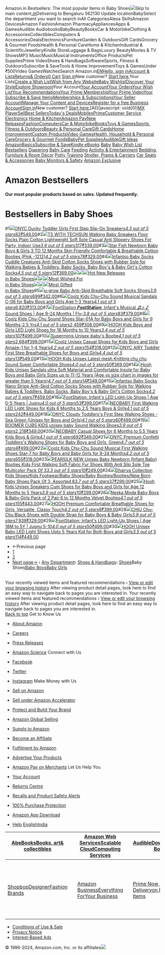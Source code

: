 Amazon.in Bestsellers: The most popular items in Baby Shoes![](https://m.media-amazon.com/images/G/31/gno/sprites/nav-sprite-global-1x-reorg-privacy._CB541718031_.png)Skip to main content[.in](/ref=nav_logo)Delivering to Bengaluru 562130  Update locationBabySelect the department you want to search inAll CategoriesAlexa SkillsAmazon DevicesAmazon FashionAmazon PharmacyAppliancesApps & GamesAudible AudiobooksBabyBeautyBooksCar & MotorbikeClothing & AccessoriesCollectiblesComputers & AccessoriesDealsElectronicsFurnitureGarden & OutdoorsGift CardsGrocery & Gourmet FoodsHealth & Personal CareHome & KitchenIndustrial & ScientificJewelleryKindle StoreLuggage & BagsLuxury BeautyMovies & TV ShowsMP3 MusicMusicMusical InstrumentsOffice ProductsPet SuppliesPrime VideoShoes & HandbagsSoftwareSports, Fitness & OutdoorsSubscribe & SaveTools & Home ImprovementToys & GamesUnder ₹500Video GamesWatchesSearch Amazon.in[EN](/customer-preferences/edit?ie=UTF8&preferencesReturnUrl=%2Fgp%2Fbestsellers%2Fbaby%2F1953272031%2Fref%3Dzg_bs_nav_baby_1&ref_=topnav_lang)[Hello, sign inAccount & Lists](https://www.amazon.in/ap/signin?openid.pape.max_auth_age=0&openid.return_to=https%3A%2F%2Fwww.amazon.in%2Fgp%2Fbestsellers%2Fbaby%2F1953272031%2Fref%3Dnav_ya_signin&openid.identity=http%3A%2F%2Fspecs.openid.net%2Fauth%2F2.0%2Fidentifier_select&openid.assoc_handle=inflex&openid.mode=checkid_setup&openid.claimed_id=http%3A%2F%2Fspecs.openid.net%2Fauth%2F2.0%2Fidentifier_select&openid.ns=http%3A%2F%2Fspecs.openid.net%2Fauth%2F2.0)[Returns& Orders](/gp/css/order-history?ref_=nav_orders_first)[0 Cart](/gp/cart/view.html?ref_=nav_cart) [Sign in](https://www.amazon.in/ap/signin?openid.pape.max_auth_age=0&openid.return_to=https%3A%2F%2Fwww.amazon.in%2Fgp%2Fbestsellers%2Fbaby%2F1953272031%2Fref%3Dnav_signin&openid.identity=http%3A%2F%2Fspecs.openid.net%2Fauth%2F2.0%2Fidentifier_select&openid.assoc_handle=inflex&openid.mode=checkid_setup&openid.claimed_id=http%3A%2F%2Fspecs.openid.net%2Fauth%2F2.0%2Fidentifier_select&openid.ns=http%3A%2F%2Fspecs.openid.net%2Fauth%2F2.0)New customer? [Start here.](https://www.amazon.in/ap/register?openid.pape.max_auth_age=0&openid.return_to=https%3A%2F%2Fwww.amazon.in%2Fgp%2Fbestsellers%2Fbaby%2F1953272031%2Fref%3Dzg_bs_nav_baby_1%2F%3Fie%3DUTF8%26ref_%3Dnav_newcust&openid.identity=http%3A%2F%2Fspecs.openid.net%2Fauth%2F2.0%2Fidentifier_select&openid.assoc_handle=inflex&openid.mode=checkid_setup&openid.claimed_id=http%3A%2F%2Fspecs.openid.net%2Fauth%2F2.0%2Fidentifier_select&openid.ns=http%3A%2F%2Fspecs.openid.net%2Fauth%2F2.0)Your Lists[Create a Wish List](/hz/wishlist/ls?triggerElementID=createList&ref_=nav_ListFlyout_navFlyout_createList_lv_redirect)[Wish from Any Website](/wishlist/universal?ref_=nav_ListFlyout_gno_listpop_uwl)[Baby Wishlist](/baby-reg/homepage?ref_=nav_ListFlyout_gno_listpop_br)[Discover Your Style](/discover/?ref_=nav_ListFlyout_sbl)[Explore Showroom](/showroom?ref_=nav_ListFlyout_srm_your_desk_wl_in)Your Account[Your Account](/gp/css/homepage.html?ref_=nav_AccountFlyout_ya)[Your Orders](/gp/css/order-history?ref_=nav_AccountFlyout_orders)[Your Wish List](/hz/wishlist/ls?requiresSignIn=1&ref_=nav_AccountFlyout_wl)[Your Recommendations](/gp/yourstore?ref_=nav_AccountFlyout_recs)[Your Prime Membership](/gp/primecentral?ref_=nav_AccountFlyout_prime)[Your Prime Video](/gp/redirect.html?location=https%3A%2F%2Fwww.primevideo.com%2F%3Fref_%3D_apv&source=nav_linktree&token=13D4F90D28CD96790B94E6091246BB1B2AE9FA05)[Your Subscribe & Save Items](/auto-deliveries?ref_=nav_AccountFlyout_sns)[Memberships & Subscriptions](/hz5/yourmembershipsandsubscriptions?ref_=nav_AccountFlyout_digital_subscriptions)[Your Seller Account](/b/?node=2838698031&ld=AZINSOAYAFlyout&ref_=nav_AccountFlyout_sell)[Manage Your Content and Devices](/hz/mycd/myx?pageType=content&ref_=nav_AccountFlyout_myk)[Register for a free Business Account](https://www.amazon.in/business/register/org/landing?ref_=nav_ya_flyout_b2b_reg_bottom_create)[Sign in](https://www.amazon.in/ap/signin?openid.pape.max_auth_age=0&openid.return_to=https%3A%2F%2Fwww.amazon.in%2Fgp%2Fbestsellers%2Fbaby%2F1953272031%2Fref%3Dnav_custrec_signin&openid.identity=http%3A%2F%2Fspecs.openid.net%2Fauth%2F2.0%2Fidentifier_select&openid.assoc_handle=inflex&openid.mode=checkid_setup&openid.claimed_id=http%3A%2F%2Fspecs.openid.net%2Fauth%2F2.0%2Fidentifier_select&openid.ns=http%3A%2F%2Fspecs.openid.net%2Fauth%2F2.0)New customer? [Start here.](https://www.amazon.in/ap/register?openid.pape.max_auth_age=0&openid.return_to=https%3A%2F%2Fwww.amazon.in%2Fgp%2Fbestsellers%2Fbaby%2F1953272031%2Fref%3Dzg_bs_nav_baby_1%2F%3Fie%3DUTF8%26ref_%3Dnav_custrec_newcust&openid.identity=http%3A%2F%2Fspecs.openid.net%2Fauth%2F2.0%2Fidentifier_select&openid.assoc_handle=inflex&openid.mode=checkid_setup&openid.claimed_id=http%3A%2F%2Fspecs.openid.net%2Fauth%2F2.0%2Fidentifier_select&openid.ns=http%3A%2F%2Fspecs.openid.net%2Fauth%2F2.0)[All](javascript: void(0))[MX Player](/minitv?ref_=nav_avod_desktop_topnav)[Sell](/b/32702023031?node=32702023031&ld=AZINSOANavDesktop_T3&ref_=nav_cs_sell_T3)[Best Sellers](/gp/bestsellers/?ref_=nav_cs_bestsellers)[Today's Deals](/deals?ref_=nav_cs_gb)[Mobiles](/mobile-phones/b/?ie=UTF8&node=1389401031&ref_=nav_cs_mobiles)[Prime](/prime?ref_=nav_cs_primelink_nonmember)[Customer Service](/gp/help/customer/display.html?nodeId=200507590&ref_=nav_cs_help) [Electronics](/electronics/b/?ie=UTF8&node=976419031&ref_=nav_cs_electronics) [Home & Kitchen](/Home-Kitchen/b/?ie=UTF8&node=976442031&ref_=nav_cs_home)[Amazon Pay](/gp/sva/dashboard?ref_=nav_cs_apay)[New Releases](/gp/new-releases/?ref_=nav_cs_newreleases)[Fashion](/gp/browse.html?node=6648217031&ref_=nav_cs_fashion)[Computers](/computers-and-accessories/b/?ie=UTF8&node=976392031&ref_=nav_cs_pc)[Car & Motorbike](/Car-Motorbike-Store/b/?ie=UTF8&node=4772060031&ref_=nav_cs_automotive)[Books](/Books/b/?ie=UTF8&node=976389031&ref_=nav_cs_books)[Toys & Games](/Toys-Games/b/?ie=UTF8&node=1350380031&ref_=nav_cs_toys)[Sports, Fitness & Outdoors](/Sports/b/?ie=UTF8&node=1984443031&ref_=nav_cs_sports)[Beauty & Personal Care](/beauty/b/?ie=UTF8&node=1355016031&ref_=nav_cs_beauty)[Gift Cards](/gift-card-store/b/?ie=UTF8&node=3704982031&ref_=nav_cs_gc)[Home Improvement](/Home-Improvement/b/?ie=UTF8&node=4286640031&ref_=nav_cs_hi)[Custom Products](/Amazon-Custom/b/?ie=UTF8&node=32615889031&ref_=nav_cs_custom)[Video Games](/video-games/b/?ie=UTF8&node=976460031&ref_=nav_cs_video_games)[Health, Household & Personal Care](/health-and-personal-care/b/?ie=UTF8&node=1350384031&ref_=nav_cs_hpc)[Grocery & Gourmet Foods](/Gourmet-Specialty-Foods/b/?ie=UTF8&node=2454178031&ref_=nav_cs_grocery)[Baby](/Baby/b/?ie=UTF8&node=1571274031&ref_=nav_cs_baby)[Pet Supplies](/Pet-Supplies/b/?ie=UTF8&node=2454181031&ref_=nav_cs_pets)[Audible](/Audible-Books-and-Originals/b/?ie=UTF8&node=17941593031&ref_=nav_cs_audible)[Gift Ideas](/gcx/-/gfhz/?ref_=nav_cs_giftfinder) [AmazonBasics](/b/?node=6637738031&ref_=nav_cs_amazonbasics)[Subscribe & Save](/auto-deliveries/landing?ref_=nav_cs_sns)[Kindle eBooks](/Kindle-eBooks/b/?ie=UTF8&node=1634753031&ref_=nav_cs_kindle_books) [Baby](/Baby/b/?ie=UTF8&node=1571274031&ref_=topnav_storetab_ba)  [Baby Wish List](/baby-reg/homepage/?_encoding=UTF8&ref_=sv_ba_1)  [Bestsellers](/gp/bestsellers/baby/?ie=UTF8&ref_=sv_ba_2)  [Diapering](/Diapering-Nappy-Changing/b/?ie=UTF8&node=1953345031&ref_=sv_ba_3)  [Baby Care](/Baby-Care/b/?ie=UTF8&node=1953111031&ref_=sv_ba_4)  [Feeding](/Nursing-Feeding/b/?ie=UTF8&node=1953448031&ref_=sv_ba_5)  [Activity & Entertainment](/Activity-Entertainment/b/?ie=UTF8&node=1953106031&ref_=sv_ba_6)  [Bedding, Furniture & Room Décor](/Baby-Nursery-Products/b/?ie=UTF8&node=1953359031&ref_=sv_ba_7)  [Potty Training](/Baby-Potty-Training-Step-Stools/b/?ie=UTF8&node=1953474031&ref_=sv_ba_8)  [Stroller, Prams & Carriers](/Strollers-Prams/b/?ie=UTF8&node=1953480031&ref_=sv_ba_9)  [Car Seats & Accessories](/Baby-Car-Seats-Accessories/b/?ie=UTF8&node=1953279031&ref_=sv_ba_10)  [Baby Monitors & Safety](/Baby-Safety-Equipments/b/?ie=UTF8&node=1953501031&ref_=sv_ba_11)  [Amazon Exclusive](/international-baby-products/b/?ie=UTF8&node=8483397031&ref_=sv_ba_12) 

Amazon Bestsellers
==================

#### Our most popular products based on sales. Updated frequently.

Bestsellers in Baby Shoes
=========================

#1[![](https://images-eu.ssl-images-amazon.com/images/I/719CN+Cv1mL._AC_UL300_SR300,200_.jpg)](/ONYC-Toddler-Sneakers-Footwear-System/dp/B0D6YDPJJ6/ref=zg_bs_g_1953272031_d_sccl_1/257-9513163-9565459?psc=1)[ONYC Ducky Toddler Girls First Step Slip-On Sneakers](/ONYC-Toddler-Sneakers-Footwear-System/dp/B0D6YDPJJ6/ref=zg_bs_g_1953272031_d_sccl_1/257-9513163-9565459?psc=1)[*4.3 out of 5 stars*82](/product-reviews/B0D6YDPJJ6/ref=zg_bs_g_1953272031_d_sccl_1_cr/257-9513163-9565459)[₹549.00](/ONYC-Toddler-Sneakers-Footwear-System/dp/B0D6YDPJJ6/ref=zg_bs_g_1953272031_d_sccl_1/257-9513163-9565459?psc=1)#2[![](https://images-eu.ssl-images-amazon.com/images/I/61v-CTBMybL._AC_UL300_SR300,200_.jpg)](/TECHSUN-Sole-12-5CM-12-16-Months/dp/B0C36Y4LFR/ref=zg_bs_g_1953272031_d_sccl_2/257-9513163-9565459?psc=1)[TS WITH TECHSUN Walking Baby Sneakers Floor Socks Plain Cotton Lightweight Soft Sole Casual Anti Slippery Shoes For Party, Indoor Use](/TECHSUN-Sole-12-5CM-12-16-Months/dp/B0C36Y4LFR/ref=zg_bs_g_1953272031_d_sccl_2/257-9513163-9565459?psc=1)[*3.9 out of 5 stars*317](/product-reviews/B0C36Y4LFR/ref=zg_bs_g_1953272031_d_sccl_2_cr/257-9513163-9565459)[₹339.00](/TECHSUN-Sole-12-5CM-12-16-Months/dp/B0C36Y4LFR/ref=zg_bs_g_1953272031_d_sccl_2/257-9513163-9565459?psc=1)#3[![](https://images-eu.ssl-images-amazon.com/images/I/412lpe5oluL._AC_UL300_SR300,200_.jpg)](/Star-Fish-Comfortable-Breathable-White-1238/dp/B0D47Q2516/ref=zg_bs_g_1953272031_d_sccl_3/257-9513163-9565459?psc=1)[Star Fish Newborn Baby Boys & Girls 3 TO 12 Months Skin Friendly Comfortable & Breathable Cotton Booties (Pink -1212)](/Star-Fish-Comfortable-Breathable-White-1238/dp/B0D47Q2516/ref=zg_bs_g_1953272031_d_sccl_3/257-9513163-9565459?psc=1)[*4.2 out of 5 stars*78](/product-reviews/B0D47Q2516/ref=zg_bs_g_1953272031_d_sccl_3_cr/257-9513163-9565459)[₹329.00](/Star-Fish-Comfortable-Breathable-White-1238/dp/B0D47Q2516/ref=zg_bs_g_1953272031_d_sccl_3/257-9513163-9565459?psc=1)#4[![](https://images-eu.ssl-images-amazon.com/images/I/71M2YeM7IML._AC_UL300_SR300,200_.jpg)](/Infantso-Creatures-Anti-Skid-Walking-Toddlers/dp/B0DMFK6MS5/ref=zg_bs_g_1953272031_d_sccl_4/257-9513163-9565459?psc=1)[Infantso Baby Socks Cuddle Creatures Anti-Skid Cotton Socks Shoes with Rubber Sole for Walking Babies & Toddlers, Baby Socks, Baby Boy's & Baby Girl's Cotton Socks](/Infantso-Creatures-Anti-Skid-Walking-Toddlers/dp/B0DMFK6MS5/ref=zg_bs_g_1953272031_d_sccl_4/257-9513163-9565459?psc=1)[*4.5 out of 5 stars*12](/product-reviews/B0DMFK6MS5/ref=zg_bs_g_1953272031_d_sccl_4_cr/257-9513163-9565459)[₹369.00](/Infantso-Creatures-Anti-Skid-Walking-Toddlers/dp/B0DMFK6MS5/ref=zg_bs_g_1953272031_d_sccl_4/257-9513163-9565459?psc=1)[![](https://m.media-amazon.com/images/I/4103jSWJeKL.jpg)![](https://m.media-amazon.com/images/I/41Iy8548evL.jpg)![](https://m.media-amazon.com/images/I/41UkQsjiSqL.jpg)Hot New Releases  
in Baby Shoes](/gp/new-releases/shoes/1953272031/ref=zg_bs_tab_t_shoes_bsnr)[![](https://m.media-amazon.com/images/I/51VbNyfo5vL.jpg)![](https://m.media-amazon.com/images/I/41ZSgYYH8VL.jpg)![](https://m.media-amazon.com/images/I/513VoylCVIL.jpg)Most Wished For  
in Baby Shoes](/gp/most-wished-for/shoes/1953272031/ref=zg_bs_tab_t_shoes_mw)[![](https://m.media-amazon.com/images/I/41qqER82DvL.jpg)![](https://m.media-amazon.com/images/I/51S6yFwqD8L.jpg)![](https://m.media-amazon.com/images/I/41SjLmc-VaL.jpg)Most Gifted  
in Baby Shoes](/gp/most-gifted/shoes/1953272031/ref=zg_bs_tab_t_shoes_mg)#5[![](https://images-eu.ssl-images-amazon.com/images/I/71qmG2+VdnL._AC_UL300_SR300,200_.jpg)](/u-grow-Anti-Skid-Breathable-Socks-Shoes/dp/B099X7LSDP/ref=zg_bs_g_1953272031_d_sccl_5/257-9513163-9565459?psc=1)[u-grow Baby Anti-Skid Breathable Soft Socks Shoes](/u-grow-Anti-Skid-Breathable-Socks-Shoes/dp/B099X7LSDP/ref=zg_bs_g_1953272031_d_sccl_5/257-9513163-9565459?psc=1)[*3.9 out of 5 stars*699](/product-reviews/B099X7LSDP/ref=zg_bs_g_1953272031_d_sccl_5_cr/257-9513163-9565459)[₹342.00](/u-grow-Anti-Skid-Breathable-Socks-Shoes/dp/B099X7LSDP/ref=zg_bs_g_1953272031_d_sccl_5/257-9513163-9565459?psc=1)#6[![](https://images-eu.ssl-images-amazon.com/images/I/61gXA2LyM6L._AC_UL300_SR300,200_.jpg)](/Coolz-Chu-Chu-Musical-C-06-2_point_5_years/dp/B09VFT616M/ref=zg_bs_g_1953272031_d_sccl_6/257-9513163-9565459?psc=1)[Coolz Kids Chu-Chu Sound Musical Sandals C-06 for Baby Boys and Girls Age 1-3 Years](/Coolz-Chu-Chu-Musical-C-06-2_point_5_years/dp/B09VFT616M/ref=zg_bs_g_1953272031_d_sccl_6/257-9513163-9565459?psc=1)[*4.1 out of 5 stars*6,820](/product-reviews/B09VFT616M/ref=zg_bs_g_1953272031_d_sccl_6_cr/257-9513163-9565459)[₹313.00](/Coolz-Chu-Chu-Musical-C-06-2_point_5_years/dp/B09VFT616M/ref=zg_bs_g_1953272031_d_sccl_6/257-9513163-9565459?psc=1)#7[![](https://images-eu.ssl-images-amazon.com/images/I/71GwYcjUwKL._AC_UL300_SR300,200_.jpg)](/FootStation-%F0%9D%91%AD%F0%9D%92%90%F0%9D%92%90%F0%9D%92%95%F0%9D%91%BA%F0%9D%92%95%F0%9D%92%82%F0%9D%92%95%F0%9D%92%8A%F0%9D%92%90%F0%9D%92%8F-Infants-Musical-Months/dp/B0CRDZVCZ5/ref=zg_bs_g_1953272031_d_sccl_7/257-9513163-9565459?psc=1)[FootStation 𝑭𝒐𝒐𝒕𝑺𝒕𝒂𝒕𝒊𝒐𝒏: Infant's Musical ♫♬♪ Sound Shoes | Age 9-24 Months | Fly-](/FootStation-%F0%9D%91%AD%F0%9D%92%90%F0%9D%92%90%F0%9D%92%95%F0%9D%91%BA%F0%9D%92%95%F0%9D%92%82%F0%9D%92%95%F0%9D%92%8A%F0%9D%92%90%F0%9D%92%8F-Infants-Musical-Months/dp/B0CRDZVCZ5/ref=zg_bs_g_1953272031_d_sccl_7/257-9513163-9565459?psc=1)[*3.8 out of 5 stars*83](/product-reviews/B0CRDZVCZ5/ref=zg_bs_g_1953272031_d_sccl_7_cr/257-9513163-9565459)[₹379.00](/FootStation-%F0%9D%91%AD%F0%9D%92%90%F0%9D%92%90%F0%9D%92%95%F0%9D%91%BA%F0%9D%92%95%F0%9D%92%82%F0%9D%92%95%F0%9D%92%8A%F0%9D%92%90%F0%9D%92%8F-Infants-Musical-Months/dp/B0CRDZVCZ5/ref=zg_bs_g_1953272031_d_sccl_7/257-9513163-9565459?psc=1)#8[![](https://images-eu.ssl-images-amazon.com/images/I/71V7pnW0KxL._AC_UL300_SR300,200_.jpg)](/Coolz-Chu-Chu-Musical-Star-1-21_months/dp/B08P8Z7PJ2/ref=zg_bs_g_1953272031_d_sccl_8/257-9513163-9565459?psc=1)[Coolz Kids Chu-Chu Sound Shoes Star-01A for Baby Boys and Girls for 9 Months-2.5 Yrs](/Coolz-Chu-Chu-Musical-Star-1-21_months/dp/B08P8Z7PJ2/ref=zg_bs_g_1953272031_d_sccl_8/257-9513163-9565459?psc=1)[*4.1 out of 5 stars*2,459](/product-reviews/B08P8Z7PJ2/ref=zg_bs_g_1953272031_d_sccl_8_cr/257-9513163-9565459)[₹308.00](/Coolz-Chu-Chu-Musical-Star-1-21_months/dp/B08P8Z7PJ2/ref=zg_bs_g_1953272031_d_sccl_8/257-9513163-9565459?psc=1)#9[![](https://images-eu.ssl-images-amazon.com/images/I/51nwKMa0D4L._AC_UL300_SR300,200_.jpg)](/HOOH-Now-comfort-Fashion-Girls-Months/dp/B0CTCZ264M/ref=zg_bs_g_1953272031_d_sccl_9/257-9513163-9565459?psc=1)[HOOH Kids Boys and Girls LED Light Shoes for 18 Months to 10 Years](/HOOH-Now-comfort-Fashion-Girls-Months/dp/B0CTCZ264M/ref=zg_bs_g_1953272031_d_sccl_9/257-9513163-9565459?psc=1)[*3.4 out of 5 stars*107](/product-reviews/B0CTCZ264M/ref=zg_bs_g_1953272031_d_sccl_9_cr/257-9513163-9565459)[₹499.00](/HOOH-Now-comfort-Fashion-Girls-Months/dp/B0CTCZ264M/ref=zg_bs_g_1953272031_d_sccl_9/257-9513163-9565459?psc=1)#10[![](https://images-eu.ssl-images-amazon.com/images/I/61NDN5D-0DL._AC_UL300_SR300,200_.jpg)](/Superminis-Velvet-Booties-Wooden-Button/dp/B08TVQF58F/ref=zg_bs_g_1953272031_d_sccl_10/257-9513163-9565459?psc=1)[Superminis Unisex-baby's Bootie](/Superminis-Velvet-Booties-Wooden-Button/dp/B08TVQF58F/ref=zg_bs_g_1953272031_d_sccl_10/257-9513163-9565459?psc=1)[*4.1 out of 5 stars*2,684](/product-reviews/B08TVQF58F/ref=zg_bs_g_1953272031_d_sccl_10_cr/257-9513163-9565459)[₹399.00](/Superminis-Velvet-Booties-Wooden-Button/dp/B08TVQF58F/ref=zg_bs_g_1953272031_d_sccl_10/257-9513163-9565459?psc=1)#11[![](https://images-eu.ssl-images-amazon.com/images/I/71AC2TyLLaL._AC_UL300_SR300,200_.jpg)](/Coolz-Unisex-Walking-Amaze-1-18_Months/dp/B0BS6LZ1GB/ref=zg_bs_g_1953272031_d_sccl_11/257-9513163-9565459?psc=1)[Coolz Unisex Casual Shoes for Kids Boys and Girls Amaze-1 for 1-4 Years](/Coolz-Unisex-Walking-Amaze-1-18_Months/dp/B0BS6LZ1GB/ref=zg_bs_g_1953272031_d_sccl_11/257-9513163-9565459?psc=1)[*4.2 out of 5 stars*154](/product-reviews/B0BS6LZ1GB/ref=zg_bs_g_1953272031_d_sccl_11_cr/257-9513163-9565459)[₹318.00](/Coolz-Unisex-Walking-Amaze-1-18_Months/dp/B0BS6LZ1GB/ref=zg_bs_g_1953272031_d_sccl_11/257-9513163-9565459?psc=1)#12[![](https://images-eu.ssl-images-amazon.com/images/I/71p+PcglrOL._AC_UL300_SR300,200_.jpg)](/ONYC-Toddler-Breathable-Footwear-System/dp/B0DHRMN1G3/ref=zg_bs_g_1953272031_d_sccl_12/257-9513163-9565459?psc=1)[ONYC AIRY Toddler First Step Breathable Shoes for Boys and Girls](/ONYC-Toddler-Breathable-Footwear-System/dp/B0DHRMN1G3/ref=zg_bs_g_1953272031_d_sccl_12/257-9513163-9565459?psc=1)[*4.4 out of 5 stars*13](/product-reviews/B0DHRMN1G3/ref=zg_bs_g_1953272031_d_sccl_12_cr/257-9513163-9565459)[₹549.00](/ONYC-Toddler-Breathable-Footwear-System/dp/B0DHRMN1G3/ref=zg_bs_g_1953272031_d_sccl_12/257-9513163-9565459?psc=1)#13[![](https://images-eu.ssl-images-amazon.com/images/I/81HkrEFLIXL._AC_UL300_SR300,200_.jpg)](/Unisex-Knitting-Comfortable-Footwear-Toddler/dp/B0DCWY2JTF/ref=zg_bs_g_1953272031_d_sccl_13/257-9513163-9565459?psc=1)[HOOH Kids Unisex Latest mesh Knitting chu chu Sound Super Comfortable Shoes](/Unisex-Knitting-Comfortable-Footwear-Toddler/dp/B0DCWY2JTF/ref=zg_bs_g_1953272031_d_sccl_13/257-9513163-9565459?psc=1)[*4.0 out of 5 stars*50](/product-reviews/B0DCWY2JTF/ref=zg_bs_g_1953272031_d_sccl_13_cr/257-9513163-9565459)[₹369.00](/Unisex-Knitting-Comfortable-Footwear-Toddler/dp/B0DCWY2JTF/ref=zg_bs_g_1953272031_d_sccl_13/257-9513163-9565459?psc=1)#14[![](https://images-eu.ssl-images-amazon.com/images/I/71ZvrldDOTL._AC_UL300_SR300,200_.jpg)](/Sandals-Material-Comfortable-greater-Footwear/dp/B0DCBH394V/ref=zg_bs_g_1953272031_d_sccl_14/257-9513163-9565459?psc=1)[Hooh Kids Unisex Sandals ultra Soft Material and Comfortable Insole for Baby Boys and Baby Girls Sizes up to 11-12 Years (Age vs size chart in images for greater than 5 Years)](/Sandals-Material-Comfortable-greater-Footwear/dp/B0DCBH394V/ref=zg_bs_g_1953272031_d_sccl_14/257-9513163-9565459?psc=1)[*4.7 out of 5 stars*14](/product-reviews/B0DCBH394V/ref=zg_bs_g_1953272031_d_sccl_14_cr/257-9513163-9565459)[₹349.00](/Sandals-Material-Comfortable-greater-Footwear/dp/B0DCBH394V/ref=zg_bs_g_1953272031_d_sccl_14/257-9513163-9565459?psc=1)#15[![](https://images-eu.ssl-images-amazon.com/images/I/71gQY+Qk2KL._AC_UL300_SR300,200_.jpg)](/Infantso-Stripe-Anti-Skid-Walking-Toddlers/dp/B0DMFJZMCF/ref=zg_bs_g_1953272031_d_sccl_15/257-9513163-9565459?psc=1)[Infantso Baby Socks Nano Stripe Anti-Skid Cotton Socks Shoes with Rubber Sole for Walking Babies & Toddlers, Baby Socks, Baby Boy's & Baby Girl's Cotton Socks](/Infantso-Stripe-Anti-Skid-Walking-Toddlers/dp/B0DMFJZMCF/ref=zg_bs_g_1953272031_d_sccl_15/257-9513163-9565459?psc=1)[*4.2 out of 5 stars*7](/product-reviews/B0DMFJZMCF/ref=zg_bs_g_1953272031_d_sccl_15_cr/257-9513163-9565459)[₹459.00](/Infantso-Stripe-Anti-Skid-Walking-Toddlers/dp/B0DMFJZMCF/ref=zg_bs_g_1953272031_d_sccl_15/257-9513163-9565459?psc=1)#16[![](https://images-eu.ssl-images-amazon.com/images/I/81X+Uq3R3yL._AC_UL300_SR300,200_.jpg)](/FootStation-Infants-Light-Up-Purple-Months/dp/B0CJNNPYFZ/ref=zg_bs_g_1953272031_d_sccl_16/257-9513163-9565459?psc=1)[FootStation: Infant's LED Light-Up Shoes | Age 0-5 Years | Jugnu](/FootStation-Infants-Light-Up-Purple-Months/dp/B0CJNNPYFZ/ref=zg_bs_g_1953272031_d_sccl_16/257-9513163-9565459?psc=1)[*4.0 out of 5 stars*53](/product-reviews/B0CJNNPYFZ/ref=zg_bs_g_1953272031_d_sccl_16_cr/257-9513163-9565459)[₹399.00](/FootStation-Infants-Light-Up-Purple-Months/dp/B0CJNNPYFZ/ref=zg_bs_g_1953272031_d_sccl_16/257-9513163-9565459?psc=1)#17[![](https://images-eu.ssl-images-amazon.com/images/I/81b5JzrAx+L._AC_UL300_SR300,200_.jpg)](/NEOBABY-First-Walking-Light-Months/dp/B0CH8NGH8Y/ref=zg_bs_g_1953272031_d_sccl_17/257-9513163-9565459?psc=1)[NEOBABY First Walking LED Light Shoes for Kids 6 Months to 2.5 Years Boys & Girls](/NEOBABY-First-Walking-Light-Months/dp/B0CH8NGH8Y/ref=zg_bs_g_1953272031_d_sccl_17/257-9513163-9565459?psc=1)[*4.1 out of 5 stars*242](/product-reviews/B0CH8NGH8Y/ref=zg_bs_g_1953272031_d_sccl_17_cr/257-9513163-9565459)[₹449.00](/NEOBABY-First-Walking-Light-Months/dp/B0CH8NGH8Y/ref=zg_bs_g_1953272031_d_sccl_17/257-9513163-9565459?psc=1)#18[![](https://images-eu.ssl-images-amazon.com/images/I/61RXVcjF3EL._AC_UL300_SR300,200_.jpg)](/ONYC-Cloudy-Toddlerss-First-Walking/dp/B0DKVL7TFL/ref=zg_bs_g_1953272031_d_sccl_18/257-9513163-9565459?psc=1)[ONYC Cloudy Toddlers's First Step Walking Shoes - Sea Green (Unisex for Boys and Girls)](/ONYC-Cloudy-Toddlerss-First-Walking/dp/B0DKVL7TFL/ref=zg_bs_g_1953272031_d_sccl_18/257-9513163-9565459?psc=1)[*4.1 out of 5 stars*60](/product-reviews/B0DKVL7TFL/ref=zg_bs_g_1953272031_d_sccl_18_cr/257-9513163-9565459)[₹499.00](/ONYC-Cloudy-Toddlerss-First-Walking/dp/B0DKVL7TFL/ref=zg_bs_g_1953272031_d_sccl_18/257-9513163-9565459?psc=1)#19[![](https://images-eu.ssl-images-amazon.com/images/I/817jb1t0FGL._AC_UL300_SR300,200_.jpg)](/BOOMER-CUBS-Girls-Classic-Months/dp/B08RZ478J6/ref=zg_bs_g_1953272031_d_sccl_19/257-9513163-9565459?psc=1)[BOOMER CUBS KIDS unisex baby Sound Walking Shoes](/BOOMER-CUBS-Girls-Classic-Months/dp/B08RZ478J6/ref=zg_bs_g_1953272031_d_sccl_19/257-9513163-9565459?psc=1)[*3.9 out of 5 stars*2,218](/product-reviews/B08RZ478J6/ref=zg_bs_g_1953272031_d_sccl_19_cr/257-9513163-9565459)[₹349.00](/BOOMER-CUBS-Girls-Classic-Months/dp/B08RZ478J6/ref=zg_bs_g_1953272031_d_sccl_19/257-9513163-9565459?psc=1)#20[![](https://images-eu.ssl-images-amazon.com/images/I/61RVI0CGwSL._AC_UL300_SR300,200_.jpg)](/NEOBABY-Casual-Shoes-Months-Years/dp/B0B3RXFCX9/ref=zg_bs_g_1953272031_d_sccl_20/257-9513163-9565459?psc=1)[NEOBABY Casual Shoes for 6 Months to 5.5 Years Kids Boys & Girls](/NEOBABY-Casual-Shoes-Months-Years/dp/B0B3RXFCX9/ref=zg_bs_g_1953272031_d_sccl_20/257-9513163-9565459?psc=1)[*4.1 out of 5 stars*692](/product-reviews/B0B3RXFCX9/ref=zg_bs_g_1953272031_d_sccl_20_cr/257-9513163-9565459)[₹349.00](/NEOBABY-Casual-Shoes-Months-Years/dp/B0B3RXFCX9/ref=zg_bs_g_1953272031_d_sccl_20/257-9513163-9565459?psc=1)#21[![](https://images-eu.ssl-images-amazon.com/images/I/71M4BvuWP2L._AC_UL300_SR300,200_.jpg)](/ONYC-Premium-Confetti-Toddlerss-Footwear/dp/B0DHSSPVVZ/ref=zg_bs_g_1953272031_d_sccl_21/257-9513163-9565459?psc=1)[ONYC Premium Confetti Toddlers's Walking Shoes for Baby Boys and Girls, Green](/ONYC-Premium-Confetti-Toddlerss-Footwear/dp/B0DHSSPVVZ/ref=zg_bs_g_1953272031_d_sccl_21/257-9513163-9565459?psc=1)[*4.7 out of 5 stars*4](/product-reviews/B0DHSSPVVZ/ref=zg_bs_g_1953272031_d_sccl_21_cr/257-9513163-9565459)[₹499.00](/ONYC-Premium-Confetti-Toddlerss-Footwear/dp/B0DHSSPVVZ/ref=zg_bs_g_1953272031_d_sccl_21/257-9513163-9565459?psc=1)#22[![](https://images-eu.ssl-images-amazon.com/images/I/61HZ4vQYA8L._AC_UL300_SR300,200_.jpg)](/Coolz-Chu-Chu-Musical-Star-7-15_months/dp/B09HHPDQLR/ref=zg_bs_g_1953272031_d_sccl_22/257-9513163-9565459?psc=1)[Coolz Kids Chu-Chu Sound Musical First Walking Shoes Star-7 for Baby Boys and Baby Girls for 9-24 Months](/Coolz-Chu-Chu-Musical-Star-7-15_months/dp/B09HHPDQLR/ref=zg_bs_g_1953272031_d_sccl_22/257-9513163-9565459?psc=1)[*4.2 out of 5 stars*655](/product-reviews/B09HHPDQLR/ref=zg_bs_g_1953272031_d_sccl_22_cr/257-9513163-9565459)[₹318.00](/Coolz-Chu-Chu-Musical-Star-7-15_months/dp/B09HHPDQLR/ref=zg_bs_g_1953272031_d_sccl_22/257-9513163-9565459?psc=1)#23[![](https://images-eu.ssl-images-amazon.com/images/I/71qqIrwiuGL._AC_UL300_SR300,200_.jpg)](/PEARSILK-Baby-Newborn-Booties-Multicolor/dp/B0CQPG8JM9/ref=zg_bs_g_1953272031_d_sccl_23/257-9513163-9565459?psc=1)[PEARSILK NEW Unisex Baby Newborn (Infant Baby) Booties Kids First Walking Soft Fabric Fur Shoes With Anti Slip Sole Toe Multicolor Pack Of 3](/PEARSILK-Baby-Newborn-Booties-Multicolor/dp/B0CQPG8JM9/ref=zg_bs_g_1953272031_d_sccl_23/257-9513163-9565459?psc=1)[*3.3 out of 5 stars*10](/product-reviews/B0CQPG8JM9/ref=zg_bs_g_1953272031_d_sccl_23_cr/257-9513163-9565459)[₹249.00](/PEARSILK-Baby-Newborn-Booties-Multicolor/dp/B0CQPG8JM9/ref=zg_bs_g_1953272031_d_sccl_23/257-9513163-9565459?psc=1)#24[![](https://images-eu.ssl-images-amazon.com/images/I/61JsyzZ6jFL._AC_UL300_SR300,200_.jpg)](/Dhairya-Collection-shoes-Footwear-Booties/dp/B0CCF2998F/ref=zg_bs_g_1953272031_d_sccl_24/257-9513163-9565459?psc=1)[Dhairya Collection Kids Shoes/Kids Footwear/Baby Shoes/Baby Booties/Booties/New Born Baby Shoes Pack Of 3, Assorted,8](/Dhairya-Collection-shoes-Footwear-Booties/dp/B0CCF2998F/ref=zg_bs_g_1953272031_d_sccl_24/257-9513163-9565459?psc=1)[*3.7 out of 5 stars*37](/product-reviews/B0CCF2998F/ref=zg_bs_g_1953272031_d_sccl_24_cr/257-9513163-9565459)[₹299.00](/Dhairya-Collection-shoes-Footwear-Booties/dp/B0CCF2998F/ref=zg_bs_g_1953272031_d_sccl_24/257-9513163-9565459?psc=1)#25[![](https://images-eu.ssl-images-amazon.com/images/I/814euCE9xuL._AC_UL300_SR300,200_.jpg)](/Unisex-Sneakers-Months-Footwear-System/dp/B0DFD5RW1B/ref=zg_bs_g_1953272031_d_sccl_25/257-9513163-9565459?psc=1)[Hooh Kids Unisex Sneakers Cum Shoes for Baby Boys and Girls for Age 12 Months to 5 Years](/Unisex-Sneakers-Months-Footwear-System/dp/B0DFD5RW1B/ref=zg_bs_g_1953272031_d_sccl_25/257-9513163-9565459?psc=1)[*3.9 out of 5 stars*10](/product-reviews/B0DFD5RW1B/ref=zg_bs_g_1953272031_d_sccl_25_cr/257-9513163-9565459)[₹299.00](/Unisex-Sneakers-Months-Footwear-System/dp/B0DFD5RW1B/ref=zg_bs_g_1953272031_d_sccl_25/257-9513163-9565459?psc=1)#26[![](https://images-eu.ssl-images-amazon.com/images/I/6164UB1uPRL._AC_UL300_SR300,200_.jpg)](/Neska-Moda-Months-Booties-BT781andBT1590/dp/B0C7GT17WM/ref=zg_bs_g_1953272031_d_sccl_26/257-9513163-9565459?psc=1)[Neska Moda Baby Boys & Baby Girls Pack of 2 Pair 6 to 12 Months Velvet Booties](/Neska-Moda-Months-Booties-BT781andBT1590/dp/B0C7GT17WM/ref=zg_bs_g_1953272031_d_sccl_26/257-9513163-9565459?psc=1)[*4.1 out of 5 stars*155](/product-reviews/B0C7GT17WM/ref=zg_bs_g_1953272031_d_sccl_26_cr/257-9513163-9565459)[₹443.00](/Neska-Moda-Months-Booties-BT781andBT1590/dp/B0C7GT17WM/ref=zg_bs_g_1953272031_d_sccl_26/257-9513163-9565459?psc=1)#27[![](https://images-eu.ssl-images-amazon.com/images/I/81HnHYMD65L._AC_UL300_SR300,200_.jpg)](/Premium-Comfortable-Breathable-Versatile-Footwear/dp/B0D9YYPX5H/ref=zg_bs_g_1953272031_d_sccl_27/257-9513163-9565459?psc=1)[HOOH Premium Comfortable Breathable Shoes for Girls, Versatile, Classy Touch](/Premium-Comfortable-Breathable-Versatile-Footwear/dp/B0D9YYPX5H/ref=zg_bs_g_1953272031_d_sccl_27/257-9513163-9565459?psc=1)[*4.2 out of 5 stars*8](/product-reviews/B0D9YYPX5H/ref=zg_bs_g_1953272031_d_sccl_27_cr/257-9513163-9565459)[₹399.00](/Premium-Comfortable-Breathable-Versatile-Footwear/dp/B0D9YYPX5H/ref=zg_bs_g_1953272031_d_sccl_27/257-9513163-9565459?psc=1)#28[![](https://images-eu.ssl-images-amazon.com/images/I/51cXHqiTi+L._AC_UL300_SR300,200_.jpg)](/CHiU-Double-Booties-22-24-Months-C02-Star-Blue-7/dp/B078M1Y6P8/ref=zg_bs_g_1953272031_d_sccl_28/257-9513163-9565459?psc=1)[CHIU Chu-Chu Black Shoes with Double Strap for Baby Boys & Baby Girls](/CHiU-Double-Booties-22-24-Months-C02-Star-Blue-7/dp/B078M1Y6P8/ref=zg_bs_g_1953272031_d_sccl_28/257-9513163-9565459?psc=1)[*3.9 out of 5 stars*7,939](/product-reviews/B078M1Y6P8/ref=zg_bs_g_1953272031_d_sccl_28_cr/257-9513163-9565459)[₹329.00](/CHiU-Double-Booties-22-24-Months-C02-Star-Blue-7/dp/B078M1Y6P8/ref=zg_bs_g_1953272031_d_sccl_28/257-9513163-9565459?psc=1)#29[![](https://images-eu.ssl-images-amazon.com/images/I/81GV2dVAHFL._AC_UL300_SR300,200_.jpg)](/FootStation-Unisex-Child-InfantS-Light-Months/dp/B0CQKFZ9VS/ref=zg_bs_g_1953272031_d_sccl_29/257-9513163-9565459?psc=1)[FootStation: Infant's LED Light-Up Shoes | Age 18M to 5Y | Jugnu 5-10](/FootStation-Unisex-Child-InfantS-Light-Months/dp/B0CQKFZ9VS/ref=zg_bs_g_1953272031_d_sccl_29/257-9513163-9565459?psc=1)[*4.0 out of 5 stars*50](/product-reviews/B0CQKFZ9VS/ref=zg_bs_g_1953272031_d_sccl_29_cr/257-9513163-9565459)[₹499.00](/FootStation-Unisex-Child-InfantS-Light-Months/dp/B0CQKFZ9VS/ref=zg_bs_g_1953272031_d_sccl_29/257-9513163-9565459?psc=1)#30[![](https://images-eu.ssl-images-amazon.com/images/I/715MDFkuNpL._AC_UL300_SR300,200_.jpg)](/HOOH-Now-comfort-Fashion-Unisex-Child-Walker/dp/B0CDSRCV1W/ref=zg_bs_g_1953272031_d_sccl_30/257-9513163-9565459?psc=1)[HOOH Unisex Baby LED Light Shoes Upto 5 Years Kid for Both Boys and Girls](/HOOH-Now-comfort-Fashion-Unisex-Child-Walker/dp/B0CDSRCV1W/ref=zg_bs_g_1953272031_d_sccl_30/257-9513163-9565459?psc=1)[*3.5 out of 5 stars*114](/product-reviews/B0CDSRCV1W/ref=zg_bs_g_1953272031_d_sccl_30_cr/257-9513163-9565459)[₹449.00](/HOOH-Now-comfort-Fashion-Unisex-Child-Walker/dp/B0CDSRCV1W/ref=zg_bs_g_1953272031_d_sccl_30/257-9513163-9565459?psc=1)

* ←Previous page
* [1](/gp/bestsellers/shoes/1953272031/ref=zg_bs_pg_1_shoes?ie=UTF8&pg=1)
* [2](/gp/bestsellers/shoes/1953272031/ref=zg_bs_pg_2_shoes?ie=UTF8&pg=2)
* [Next page→](/gp/bestsellers/shoes/1953272031/ref=zg_bs_pg_2_shoes?ie=UTF8&pg=2)
‹ [Any Department](/gp/bestsellers/ref=zg_bs_unv_shoes_0_1953272031_3)‹ [Shoes & Handbags](/gp/bestsellers/shoes/ref=zg_bs_unv_shoes_1_1953272031_2)‹ [Shoes](/gp/bestsellers/shoes/1983396031/ref=zg_bs_unv_shoes_2_1953272031_1)Baby Shoes[Baby Boys](/gp/bestsellers/shoes/1953273031/ref=zg_bs_nav_shoes_3_1953272031)[Baby Girls](/gp/bestsellers/shoes/1953276031/ref=zg_bs_nav_shoes_3_1953272031)  

|  |
| --- |

 Your recently viewed items and featured recommendations  ›  [View or edit your browsing history](/gp/history)  After viewing product detail pages, look here to find an easy way to navigate back to pages you are interested in.  Your recently viewed items and featured recommendations  ›  [View or edit your browsing history](/gp/history)  After viewing product detail pages, look here to find an easy way to navigate back to pages you are interested in.   
 [Back to top](javascript:void(0)) Get to Know Us

* [About Amazon](https://www.aboutamazon.in/?utm_source=gateway&utm_medium=footer)
* [Careers](https://amazon.jobs)
* [Press Releases](https://press.aboutamazon.in/?utm_source=gateway&utm_medium=footer)
* [Amazon Science](https://www.amazon.science)
Connect with Us

* [Facebook](https://www.amazon.in/gp/redirect.html/ref=footer_fb?location=http://www.facebook.com/AmazonIN&token=2075D5EAC7BB214089728E2183FD391706D41E94&6)
* [Twitter](https://www.amazon.in/gp/redirect.html/ref=footer_twitter?location=http://twitter.com/AmazonIN&token=A309DFBFCB1E37A808FF531934855DC817F130B6&6)
* [Instagram](https://www.amazon.in/gp/redirect.html?location=https://www.instagram.com/amazondotin&token=264882C912E9D005CB1D9B61F12E125D5DF9BFC7&source=standards)
Make Money with Us

* [Sell on Amazon](/b/?node=2838698031&ld=AZINSOANavDesktopFooter_C&ref_=nav_footer_sell_C)
* [Sell under Amazon Accelerator](https://accelerator.amazon.in/?ref_=map_1_b2b_GW_FT)
* [Protect and Build Your Brand](https://brandservices.amazon.in/?ref=AOINABRLGNRFOOT&ld=AOINABRLGNRFOOT)
* [Amazon Global Selling](https://sell.amazon.in/grow-your-business/amazon-global-selling.html?ld=AZIN_Footer_V1&ref=AZIN_Footer_V1)
* [Supply to Amazon](https://supply.amazon.com/?ref_=footer_sta&lang=en-IN)
* [Become an Affiliate](https://affiliate-program.amazon.in/?utm_campaign=assocshowcase&utm_medium=footer&utm_source=GW&ref_=footer_assoc)
* [Fulfilment by Amazon](https://services.amazon.in/services/fulfilment-by-amazon/benefits.html/ref=az_footer_fba?ld=AWRGINFBAfooter)
* [Advertise Your Products](https://advertising.amazon.in/?ref=Amz.in)
* [Amazon Pay on Merchants](https://www.amazonpay.in/merchant)
Let Us Help You

* [Your Account](/gp/css/homepage.html?ref_=footer_ya)
* [Returns Centre](/gp/css/returns/homepage.html?ref_=footer_hy_f_4)
* [Recalls and Product Safety Alerts](https://www.amazon.in/your-product-safety-alerts?ref_=footer_bsx_ypsa)
* [100% Purchase Protection](/gp/help/customer/display.html?nodeId=201083470&ref_=footer_swc)
* [Amazon App Download](/gp/browse.html?node=6967393031&ref_=footer_mobapp)
* [Help](/gp/help/customer/display.html?nodeId=200507590&ref_=footer_gw_m_b_he)
[English](/customer-preferences/edit?ie=UTF8&preferencesReturnUrl=%2Fgp%2Fbestsellers%2Fbaby%2F1953272031%2Fref%3Dzg_bs_nav_baby_1&ref_=footer_lang)[India](/customer-preferences/country?ie=UTF8&preferencesReturnUrl=%2Fgp%2Fbestsellers%2Fbaby%2F1953272031%2Fref%3Dzg_bs_nav_baby_1&ref_=footer_icp_cp)

| [AbeBooksBooks, art& collectibles](https://www.abebooks.com/) |  | [Amazon Web ServicesScalable CloudComputing Services](https://aws.amazon.com/what-is-cloud-computing/?sc_channel=EL&sc_campaign=IN_amazonfooter) |  | [AudibleDownloadAudio Books](https://www.audible.in/) |  | [IMDbMovies, TV& Celebrities](https://www.imdb.com/) |
| --- | --- | --- | --- | --- | --- | --- |
|  |
| [ShopbopDesignerFashion Brands](https://www.shopbop.com/) |  | [Amazon BusinessEverything ForYour Business](/business?ref=footer_aingw) |  | [Prime Now 2-Hour Deliveryon Everyday Items](/now?ref=footer_amznow) |  | [Amazon Prime Music100 million songs, ad-freeOver 15 million podcast episodes](/music/prime?ref=footer_apm) |

* [Conditions of Use & Sale](/gp/help/customer/display.html?nodeId=200545940&ref_=footer_cou)
* [Privacy Notice](/gp/help/customer/display.html?nodeId=200534380&ref_=footer_privacy)
* [Interest-Based Ads](/gp/help/customer/display.html?nodeId=202075050&ref_=footer_iba)

© 1996-2024, Amazon.com, Inc. or its affiliates![](//fls-eu.amazon.in/1/batch/1/OP/A21TJRUUN4KGV:257-9513163-9565459:T4Q77PK2Z94QAR8JMTDS$uedata=s:%2Frd%2Fuedata%3Fnoscript%26id%3DT4Q77PK2Z94QAR8JMTDS:0)